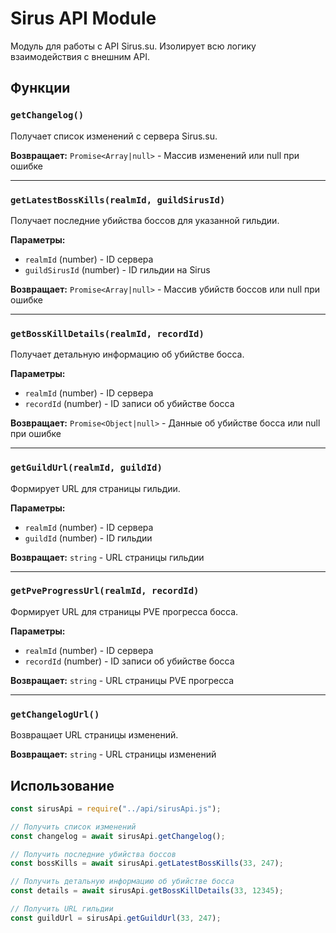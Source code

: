# Sirus API Module

Модуль для работы с API Sirus.su. Изолирует всю логику взаимодействия с внешним API.

## Функции

### `getChangelog()`

Получает список изменений с сервера Sirus.su.

**Возвращает:** `Promise<Array|null>` - Массив изменений или null при ошибке

---

### `getLatestBossKills(realmId, guildSirusId)`

Получает последние убийства боссов для указанной гильдии.

**Параметры:**

- `realmId` (number) - ID сервера
- `guildSirusId` (number) - ID гильдии на Sirus

**Возвращает:** `Promise<Array|null>` - Массив убийств боссов или null при ошибке

---

### `getBossKillDetails(realmId, recordId)`

Получает детальную информацию об убийстве босса.

**Параметры:**

- `realmId` (number) - ID сервера
- `recordId` (number) - ID записи об убийстве босса

**Возвращает:** `Promise<Object|null>` - Данные об убийстве босса или null при ошибке

---

### `getGuildUrl(realmId, guildId)`

Формирует URL для страницы гильдии.

**Параметры:**

- `realmId` (number) - ID сервера
- `guildId` (number) - ID гильдии

**Возвращает:** `string` - URL страницы гильдии

---

### `getPveProgressUrl(realmId, recordId)`

Формирует URL для страницы PVE прогресса босса.

**Параметры:**

- `realmId` (number) - ID сервера
- `recordId` (number) - ID записи об убийстве босса

**Возвращает:** `string` - URL страницы PVE прогресса

---

### `getChangelogUrl()`

Возвращает URL страницы изменений.

**Возвращает:** `string` - URL страницы изменений

## Использование

```js
const sirusApi = require("../api/sirusApi.js");

// Получить список изменений
const changelog = await sirusApi.getChangelog();

// Получить последние убийства боссов
const bossKills = await sirusApi.getLatestBossKills(33, 247);

// Получить детальную информацию об убийстве босса
const details = await sirusApi.getBossKillDetails(33, 12345);

// Получить URL гильдии
const guildUrl = sirusApi.getGuildUrl(33, 247);
```
